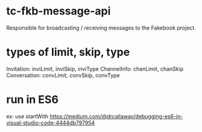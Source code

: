 # tc-fkb-message-api
Responsible for broadcasting / receiving messages to the Fakebook project.

# types of limit, skip, type
Invitation: inviLimit, inviSkip, inviType
ChannelInfo: chanLimit, chanSkip
Conversation: convLimit, convSkip, convType

# run in ES6
ex: use startWith
https://medium.com/@drcallaway/debugging-es6-in-visual-studio-code-4444db797954